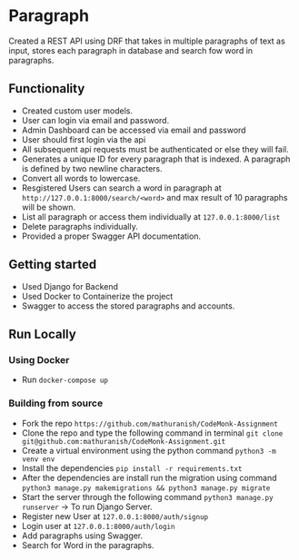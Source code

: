 # Paragraph
Created a REST API using DRF that takes in multiple paragraphs of text as input, stores each paragraph in database
and search fow word in paragraphs.


## Functionality
- Created custom user models.
- User can login via email and password.
- Admin Dashboard can be accessed via email and password
- User should first login via the api
- All subsequent api requests must be authenticated or else they will fail.
- Generates a unique ID for every paragraph that is indexed. A paragraph is defined by two newline characters.
- Convert all words to lowercase.
- Resgistered Users can search a word in paragraph at `http://127.0.0.1:8000/search/<word>` and max result of 10 paragraphs will be shown.
- List all paragraph or access them individually at `127.0.0.1:8000/list`
- Delete paragraphs individually. 
- Provided a proper Swagger API documentation.

## Getting started

- Used Django for Backend
- Used Docker to Containerize the project
- Swagger to access the stored paragraphs and accounts.

## Run Locally

### Using Docker

- Run `docker-compose up`

### Building from source

- Fork the repo `https://github.com/mathuranish/CodeMonk-Assignment` 
- Clone the repo and type the following command in terminal
    `git clone git@github.com:mathuranish/CodeMonk-Assignment.git`
- Create a virtual environment using the python command
    `python3 -m venv env`
- Install the dependencies
    `pip install -r requirements.txt`
- After the dependencies are install run the migration using command
    `python3 manage.py makemigrations && python3 manage.py migrate`
- Start the server through the following command
    `python3 manage.py runserver` -> To run Django Server.
- Register new User at `127.0.0.1:8000/auth/signup`
- Login user at `127.0.0.1:8000/auth/login`
- Add paragraphs using Swagger.
- Search for Word in the paragraphs.

